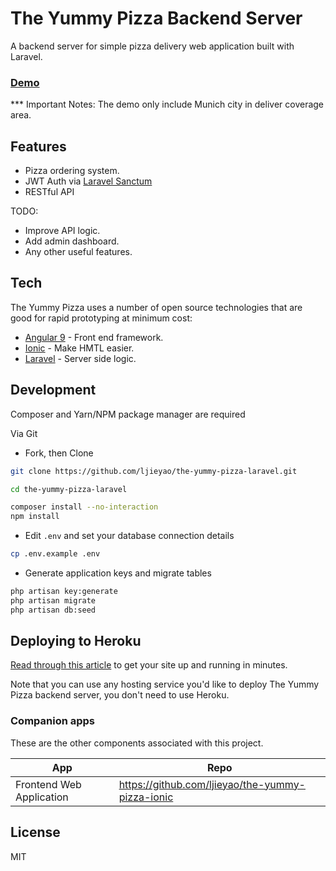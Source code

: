 # The Yummy Pizza Backend Server


A backend server for simple pizza delivery web application built with Laravel.

### [Demo](https://the-yummy-pizza.web.app/)
*** Important Notes: The demo only include Munich city in deliver coverage area.

## Features
  
  - Pizza ordering system.
  - JWT Auth via [Laravel Sanctum](https://laravel.com/docs/master/sanctum)
  - RESTful API

TODO:
  - Improve API logic.
  - Add admin dashboard.
  - Any other useful features.
  
## Tech

The Yummy Pizza uses a number of open source technologies that are good for rapid prototyping at minimum cost:

* [Angular 9](https://angular.io/) - Front end framework.
* [Ionic](https://ionicframework.com/) - Make HMTL easier.
* [Laravel](https://laravel.com/) - Server side logic.



## Development

Composer and Yarn/NPM package manager are required

Via Git

-   Fork, then Clone

```bash
git clone https://github.com/ljieyao/the-yummy-pizza-laravel.git

cd the-yummy-pizza-laravel

composer install --no-interaction
npm install
```

-   Edit `.env` and set your database connection details

```bash
cp .env.example .env
```

-   Generate application keys and migrate tables

```bash
php artisan key:generate
php artisan migrate
php artisan db:seed
```

## Deploying to Heroku

[Read through this article](https://medium.com/swlh/how-to-host-your-laravel-application-for-free-on-heroku-4789688d444b) to get your site up and running in minutes.

Note that you can use any hosting service you'd like to deploy The Yummy Pizza backend server, you don't need to use Heroku.

### Companion apps

These are the other components associated with this project.

| App | Repo |
| ------ | ------ |
| Frontend Web Application | https://github.com/ljieyao/the-yummy-pizza-ionic |


License
----
MIT
